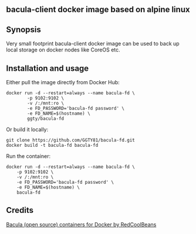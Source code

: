 ## bacula-client docker image based on alpine linux

## Synopsis

Very small footprint bacula-client docker image can be used to back up local
storage on docker nodes like CoreOS etc.

## Installation and usage

Either pull the image directly from Docker Hub:
```
docker run -d --restart=always --name bacula-fd \
        -p 9102:9102 \
        -v /:/mnt:ro \
        -e FD_PASSWORD='bacula-fd password' \
        -e FD_NAME=$(hostname) \
        ggty/bacula-fd
```

Or build it locally:
```
git clone https://github.com/GGTY81/bacula-fd.git
docker build -t bacula-fd bacula-fd
```

Run the container:
```
docker run -d --restart=always --name bacula-fd \
	-p 9102:9102 \
	-v /:/mnt:ro \
	-e FD_PASSWORD='bacula-fd password' \
	-e FD_NAME=$(hostname) \
	bacula-fd
```

## Credits

[Bacula (open source) containers for Docker by RedCoolBeans](https://github.com/RedCoolBeans/docker-bacula-opensource)
